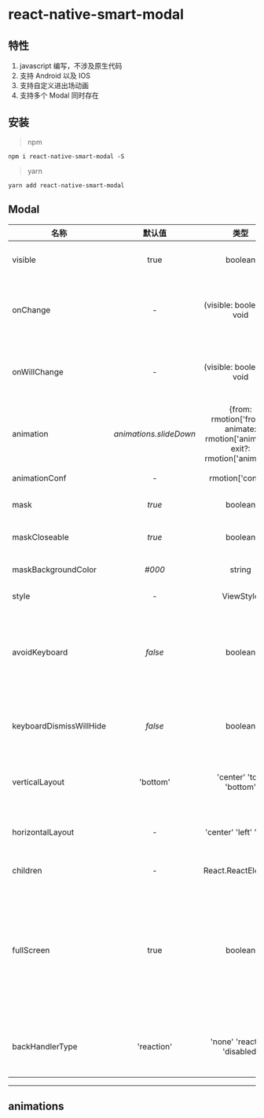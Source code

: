 # react-native-smart-modal

## 特性

1. javascript 编写，不涉及原生代码
2. 支持 Android 以及 IOS
3. 支持自定义进出场动画
4. 支持多个 Modal 同时存在

## 安装

> npm

```shell
npm i react-native-smart-modal -S
```

> yarn

```shell
yarn add react-native-smart-modal
```

## Modal

| 名称                    |          默认值          |                                      类型                                       | 描述                                                         |
| ----------------------- | :----------------------: | :-----------------------------------------------------------------------------: | :----------------------------------------------------------- |
| visible                 |           true           |                                     boolean                                     | 模态框显示隐藏                                               |
| onChange                |            -             |                           (visible: boolean) => void                            | 模态框状态已经改变时调用的回调                               |
| onWillChange            |            -             |                           (visible: boolean) => void                            | 模态框状态将要改变时调用的回调                               |
| animation               | _animations.slideDown_ | {from: rmotion['from'], animate: rmotion['animate'], exit?: rmotion['animate']} | 进场动画                                                     |
| animationConf           |           _-_            |                                rmotion['config']                                | 出场动画                                                     |
| mask                    |          _true_          |                                     boolean                                     | 是否渲染遮罩                                                 |
| maskCloseable           |          _true_          |                                     boolean                                     | 遮罩是否可点击关闭                                           |
| maskBackgroundColor     |          _#000_          |                                     string                                      | 遮罩背景颜色                                                 |
| style                   |            -             |                                    ViewStyle                                    | 容器样式                                                     |
| avoidKeyboard           |         _false_          |                                     boolean                                     | 是否响应键盘弹出收起时，自动推动内容位置                     |
| keyboardDismissWillHide |         _false_          |                                     boolean                                     | 在模态框关闭的时候收起键盘                                   |
| verticalLayout          |         'bottom'         |                             'center' 'top' 'bottom'                             | 垂直方向内容位置 上 中 下                                    |
| horizontalLayout        |            -             |                             'center' 'left' 'right'                             | 水平方向内容位置 左中右                                      |
| children                |            -             |                               React.ReactElement                                | 要展示的组件                                                 |
| fullScreen              |           true           |                                     boolean                                     | 是否全屏展示，全屏展示时在根节点创建元素，否则在父元素下创建 |
| backHandlerType         |        'reaction'        |                          'none' 'reaction' 'disabled'                           | android 物理返回键的响应策略                                 |

---

## **animations**
